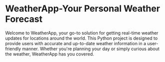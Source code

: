 # WeatherApp-Your Personal Weather Forecast
 Welcome to WeatherApp, your go-to solution for getting real-time weather updates for locations around the world. This Python project is designed to provide users with accurate and up-to-date weather information in a user-friendly manner. Whether you're planning your day or simply curious about the weather, WeatherApp has you covered.
